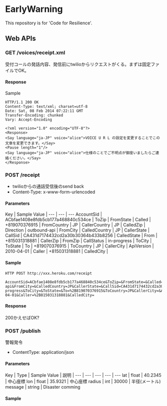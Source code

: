 EarlyWarning
============

This repository is for 'Code for Resilience'.

## Web APIs

### GET /voices/receipt.xml

受付コールの発話内容、発信前にtwilioからリクエストがくる。まずは固定ファイルでOK。

#### Response

Sample

```
HTTP/1.1 200 OK
Content-Type: text/xml; charset=utf-8
Date: Sat, 08 Feb 2014 07:22:11 GMT
Transfer-Encoding: chunked
Vary: Accept-Encoding

<?xml version="1.0" encoding="UTF-8"?>
<Response>
<Say language="ja-JP" voice="alice">VOICE U R L の設定を変更することでこの文章を変更できます。</Say>
<Pause length="1"/>
<Say language="ja-JP" voice="alice">仕様のことでご不明点が御座いましたらご連絡ください。</Say>
</Response>
```


### POST /receipt

- twilioからの通話受信後のsend back
- Content-Type: x-www-form-urlencoded

#### Parameters

Key | Sample Value |
--- | --- | ---
AccountSid | ACbfae1408e8fdb5cb177a468840c534ce | 
ToZip | 
FromState | 
Called | +819070376915 | 
FromCountry | JP | 
CallerCountry | JP | 
CalledZip | 
Direction | outbound-api | 
FromCity | 
CalledCountry | JP | 
CallerState | 
CallSid | CA431d7174432cd2a30b30364b433b8256 | 
CalledState | 
From | +815031318881 | 
CallerZip | 
FromZip | 
CallStatus | in-progress | 
ToCity | 
ToState | 
To | +819070376915 | 
ToCountry | JP | 
CallerCity | 
ApiVersion | 2010-04-01 | 
Caller | +815031318881 | 
CalledCity | 

#### Sample

```
HTTP POST http://xxx.heroku.com/receipt

AccountSid=ACbfae1408e8fdb5cb177a468840c534ce&ToZip=&FromState=&Called=%2B819070376915&FromCountry=JP&CallerCountry=JP&CalledZip=&Direction=outbound-api&FromCity=&CalledCountry=JP&CallerState=&CallSid=CA431d7174432cd2a30b30364b433b8256&CalledState=&From=%2B815031318881&CallerZip=&FromZip=&CallStatus=in-progress&ToCity=&ToState=&To=%2B819070376915&ToCountry=JP&CallerCity=&ApiVersion=2010-04-01&Caller=%2B815031318881&CalledCity=
```

#### Response

200かえせばOK?


### POST /publish

警報発令

- ContentType: application/json

#### Parameters

Key | Type | Sample Value | 説明 |
--- | --- | --- | --- | ---
lat | float | 40.2345 | 中心座標 
lon | float | 35.9321 | 中心座標
radius | int | 30000 | 半径(メートル)
message | string | Disaster comming



#### Sample


